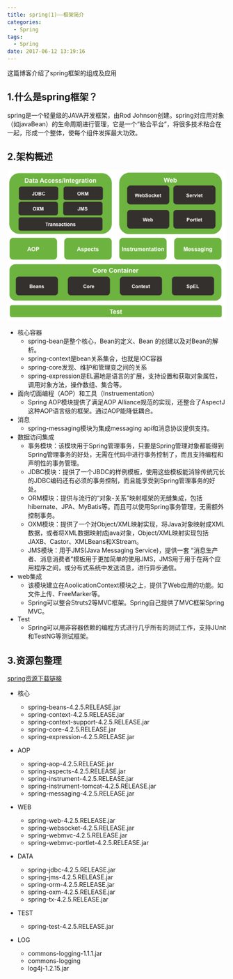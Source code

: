 ```yaml
---
title: spring(1)——框架简介
categories:
  - Spring
tags:
  - Spring
date: 2017-06-12 13:19:16
---
```


这篇博客介绍了spring框架的组成及应用
<!--more-->
## 1.什么是spring框架？
spring是一个轻量级的JAVA开发框架，由Rod Johnson创建。spring对应用对象（如javaBean）的生命周期进行管理，它是一个“粘合平台”，将很多技术粘合在一起，形成一个整体，使每个组件发挥最大功效。

## 2.架构概述
![spring架构][1]

 -  核心容器
    - spring-bean是整个核心，Bean的定义、Bean 的创建以及对Bean的解析。
    - spring-context是bean关系集合，也就是IOC容器
    - spring-core发现、维护和管理变之间的关系
    - spring-expression是EL遍地是语言的扩展，支持设置和获取对象属性，调用对象方法，操作数组、集合等。
 - 面向切面编程（AOP）和工具（Instruementation）
    - Spring AOP模块提供了满足AOP Alliance规范的实现，还整合了AspectJ这种AOP语言级的框架。通过AOP能降低耦合。
 - 消息
    - spring-messaging模块为集成messaging api和消息协议提供支持。
 - 数据访问集成
    - 事务模块：该模块用于Spring管理事务，只要是Spring管理对象都能得到Spring管理事务的好处，无需在代码中进行事务控制了，而且支持编程和声明性的事务管理。
    - JDBC模块：提供了一个JBDC的样例模板，使用这些模板能消除传统冗长的JDBC编码还有必须的事务控制，而且能享受到Spring管理事务的好处。
    - ORM模块：提供与流行的“对象-关系”映射框架的无缝集成，包括hibernate、JPA、MyBatis等。而且可以使用Spring事务管理，无需额外控制事务。
    - OXM模块：提供了一个对Object/XML映射实现，将Java对象映射成XML数据，或者将XML数据映射成java对象，Object/XML映射实现包括JAXB、Castor、XMLBeans和XStream。
    - JMS模块：用于JMS(Java Messaging Service)，提供一套 “消息生产者、消息消费者”模板用于更加简单的使用JMS，JMS用于用于在两个应用程序之间，或分布式系统中发送消息，进行异步通信。
 - web集成
    - 该模块建立在AoolicationContext模块之上，提供了Web应用的功能。如文件上传、FreeMarker等。
    - Spring可以整合Struts2等MVC框架。Spring自己提供了MVC框架Spring MVC。
 - Test
    - Spring可以用非容器依赖的编程方式进行几乎所有的测试工作，支持JUnit和TestNG等测试框架。

## 3.资源包整理
[spring资源下载链接][2]

- 核心
    - spring-beans-4.2.5.RELEASE.jar
    - spring-context-4.2.5.RELEASE.jar
    - spring-context-support-4.2.5.RELEASE.jar
    - spring-core-4.2.5.RELEASE.jar
    - spring-expression-4.2.5.RELEASE.jar
- AOP
    - spring-aop-4.2.5.RELEASE.jar
    - spring-aspects-4.2.5.RELEASE.jar
    - spring-instrument-4.2.5.RELEASE.jar
    - spring-instrument-tomcat-4.2.5.RELEASE.jar
    - spring-messaging-4.2.5.RELEASE.jar
- WEB
    - spring-web-4.2.5.RELEASE.jar
    - spring-websocket-4.2.5.RELEASE.jar
    - spring-webmvc-4.2.5.RELEASE.jar
    - spring-webmvc-portlet-4.2.5.RELEASE.jar
- DATA
    - spring-jdbc-4.2.5.RELEASE.jar
    - spring-jms-4.2.5.RELEASE.jar
    - spring-orm-4.2.5.RELEASE.jar
    - spring-oxm-4.2.5.RELEASE.jar
    - spring-tx-4.2.5.RELEASE.jar
- TEST
    - spring-test-4.2.5.RELEASE.jar
- LOG
    - commons-logging-1.1.1.jar
    - commons-logging
    - log4j-1.2.15.jar

  [1]: https://raw.githubusercontent.com/kevinXiao2016/kevinXiao2016.github.io/hexo/imageStorage/Spring/spring.png
  [2]: http://maven.springframework.org/release/org/springframework/spring